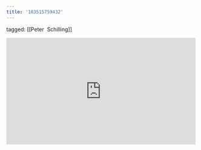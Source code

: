 ```yaml
---
title: '183515759432'
---
```

tagged: [[Peter  Schilling]]
<iframe allow="accelerometer; autoplay; clipboard-write; encrypted-media; gyroscope; picture-in-picture" allowfullscreen="" frameborder="0" height="281" id="youtube_iframe" src="https://www.youtube.com/embed/4c3aIO4h5JI?feature=oembed&amp;enablejsapi=1&amp;origin=https://safe.txmblr.com&amp;wmode=opaque" width="500"></iframe>